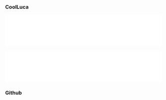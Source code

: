 ### CoolLuca 

![CoolImage](assets/CoolLuca.svg)
<!---
![CoolImage](assets/epic.svg)
-->
![CoolImage](assets/epic2.svg)

### Github
